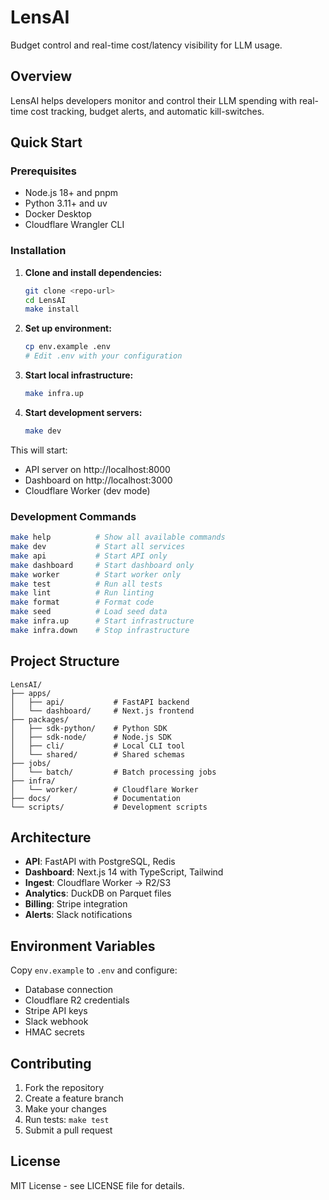 # LensAI

Budget control and real-time cost/latency visibility for LLM usage.

## Overview

LensAI helps developers monitor and control their LLM spending with real-time cost tracking, budget alerts, and automatic kill-switches.

## Quick Start

### Prerequisites

- Node.js 18+ and pnpm
- Python 3.11+ and uv
- Docker Desktop
- Cloudflare Wrangler CLI

### Installation

1. **Clone and install dependencies:**
   ```bash
   git clone <repo-url>
   cd LensAI
   make install
   ```

2. **Set up environment:**
   ```bash
   cp env.example .env
   # Edit .env with your configuration
   ```

3. **Start local infrastructure:**
   ```bash
   make infra.up
   ```

4. **Start development servers:**
   ```bash
   make dev
   ```

This will start:
- API server on http://localhost:8000
- Dashboard on http://localhost:3000
- Cloudflare Worker (dev mode)

### Development Commands

```bash
make help          # Show all available commands
make dev           # Start all services
make api           # Start API only
make dashboard     # Start dashboard only
make worker        # Start worker only
make test          # Run all tests
make lint          # Run linting
make format        # Format code
make seed          # Load seed data
make infra.up      # Start infrastructure
make infra.down    # Stop infrastructure
```

## Project Structure

```
LensAI/
├── apps/
│   ├── api/           # FastAPI backend
│   └── dashboard/     # Next.js frontend
├── packages/
│   ├── sdk-python/    # Python SDK
│   ├── sdk-node/      # Node.js SDK
│   ├── cli/           # Local CLI tool
│   └── shared/        # Shared schemas
├── jobs/
│   └── batch/         # Batch processing jobs
├── infra/
│   └── worker/        # Cloudflare Worker
├── docs/              # Documentation
└── scripts/           # Development scripts
```

## Architecture

- **API**: FastAPI with PostgreSQL, Redis
- **Dashboard**: Next.js 14 with TypeScript, Tailwind
- **Ingest**: Cloudflare Worker → R2/S3
- **Analytics**: DuckDB on Parquet files
- **Billing**: Stripe integration
- **Alerts**: Slack notifications

## Environment Variables

Copy `env.example` to `.env` and configure:

- Database connection
- Cloudflare R2 credentials
- Stripe API keys
- Slack webhook
- HMAC secrets

## Contributing

1. Fork the repository
2. Create a feature branch
3. Make your changes
4. Run tests: `make test`
5. Submit a pull request

## License

MIT License - see LICENSE file for details.